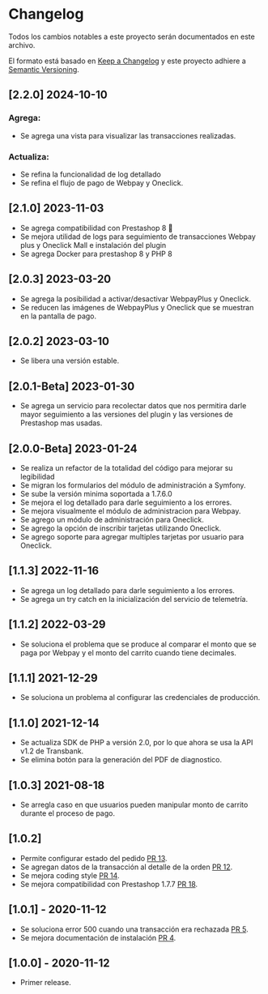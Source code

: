 # Changelog

Todos los cambios notables a este proyecto serán documentados en este archivo.

El formato está basado en [Keep a Changelog](http://keepachangelog.com/en/1.0.0/)
y este proyecto adhiere a [Semantic Versioning](http://semver.org/spec/v2.0.0.html).

## [2.2.0] 2024-10-10

### Agrega:

-   Se agrega una vista para visualizar las transacciones realizadas.

### Actualiza:

-   Se refina la funcionalidad de log detallado
-   Se refina el flujo de pago de Webpay y Oneclick.

## [2.1.0] 2023-11-03

-   Se agrega compatibilidad con Prestashop 8 🎉
-   Se mejora utilidad de logs para seguimiento de transacciones Webpay plus y Oneclick Mall e instalación del plugin
-   Se agrega Docker para prestashop 8 y PHP 8

## [2.0.3] 2023-03-20

-   Se agrega la posibilidad a activar/desactivar WebpayPlus y Oneclick.
-   Se reducen las imágenes de WebpayPlus y Oneclick que se muestran en la pantalla de pago.

## [2.0.2] 2023-03-10

-   Se libera una versión estable.

## [2.0.1-Beta] 2023-01-30

-   Se agrega un servicio para recolectar datos que nos permitira darle mayor seguimiento a las versiones del plugin y las versiones de Prestashop mas usadas.

## [2.0.0-Beta] 2023-01-24

-   Se realiza un refactor de la totalidad del código para mejorar su legibilidad
-   Se migran los formularios del módulo de administración a Symfony.
-   Se sube la versión minima soportada a 1.7.6.0
-   Se mejora el log detallado para darle seguimiento a los errores.
-   Se mejora visualmente el módulo de administracion para Webpay.
-   Se agrego un módulo de administración para Oneclick.
-   Se agrego la opción de inscribir tarjetas utilizando Oneclick.
-   Se agrego soporte para agregar multiples tarjetas por usuario para Oneclick.

## [1.1.3] 2022-11-16

-   Se agrega un log detallado para darle seguimiento a los errores.
-   Se agrega un try catch en la inicialización del servicio de telemetría.

## [1.1.2] 2022-03-29

-   Se soluciona el problema que se produce al comparar el monto que se paga por Webpay y el monto del carrito cuando tiene decimales.

## [1.1.1] 2021-12-29

-   Se soluciona un problema al configurar las credenciales de producción.

## [1.1.0] 2021-12-14

-   Se actualiza SDK de PHP a versión 2.0, por lo que ahora se usa la API v1.2 de Transbank.
-   Se elimina botón para la generación del PDF de diagnostico.

## [1.0.3] 2021-08-18

-   Se arregla caso en que usuarios pueden manipular monto de carrito durante el proceso de pago.

## [1.0.2]

-   Permite configurar estado del pedido [PR 13](https://github.com/TransbankDevelopers/transbank-plugin-prestashop-webpay-rest/pull/13).
-   Se agregan datos de la transacción al detalle de la orden [PR 12](https://github.com/TransbankDevelopers/transbank-plugin-prestashop-webpay-rest/pull/12).
-   Se mejora coding style [PR 14](https://github.com/TransbankDevelopers/transbank-plugin-prestashop-webpay-rest/pull/14).
-   Se mejora compatibilidad con Prestashop 1.7.7 [PR 18](https://github.com/TransbankDevelopers/transbank-plugin-prestashop-webpay-rest/pull/18).

## [1.0.1] - 2020-11-12

-   Se soluciona error 500 cuando una transacción era rechazada [PR 5](https://github.com/TransbankDevelopers/transbank-plugin-prestashop-webpay-rest/pull/5).
-   Se mejora documentación de instalación [PR 4](https://github.com/TransbankDevelopers/transbank-plugin-prestashop-webpay-rest/pull/4).

## [1.0.0] - 2020-11-12

-   Primer release.
